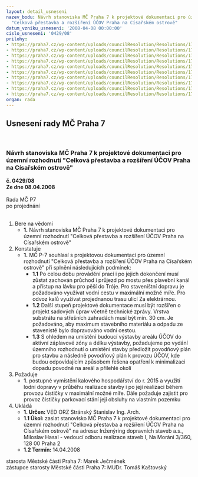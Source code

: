 ```yaml
---
layout: detail_usneseni
nazev_bodu: Návrh stanoviska MČ Praha 7 k projektové dokumentaci pro územní rozhodnutí
  "Celková přestavba a rozšíření ÚČOV Praha na Císařském ostrově"
datum_vzniku_usneseni: '2008-04-08 00:00:00'
cislo_usneseni: '0429/08'
prilohy:
- https://praha7.cz/wp-content/uploads/councilResolution/Resolutions/17344/15-ucov_11.doc
- https://praha7.cz/wp-content/uploads/councilResolution/Resolutions/17344/15-ucov_21.doc
- https://praha7.cz/wp-content/uploads/councilResolution/Resolutions/17344/15-ucov_22.doc
- https://praha7.cz/wp-content/uploads/councilResolution/Resolutions/17344/15-ucov_23.doc
- https://praha7.cz/wp-content/uploads/councilResolution/Resolutions/17344/15-ucov_31.doc
- https://praha7.cz/wp-content/uploads/councilResolution/Resolutions/17344/15-ucov_41.doc
- https://praha7.cz/wp-content/uploads/councilResolution/Resolutions/17344/15-ucov_51.doc
- https://praha7.cz/wp-content/uploads/councilResolution/Resolutions/17344/15-ucov_61.jpg
- https://praha7.cz/wp-content/uploads/councilResolution/Resolutions/17344/15-ucov_71.jpg
- https://praha7.cz/wp-content/uploads/councilResolution/Resolutions/17344/15-31_03_2008_spole%c4%8dn%c3%a1_komise.doc
organ: rada
---
```

<div id="ucUsn_pList" class="usn">
	<span><h2>Usnesení rady MČ Praha 7 </h2>
<br></span><div class="standBody">
<span><h3>Návrh stanoviska MČ Praha 7 k projektové dokumentaci pro územní rozhodnutí "Celková přestavba a rozšíření ÚČOV Praha na Císařském ostrově"</h3></span><div class="center">
		<strong>č. 0429/08</strong><br>
	</div>
<div class="center">
		<strong>Ze dne 08.04.2008</strong><br><br>
	</div>Rada MČ P7<br> po projednání<br><br><ol>
<li>Bere na vědomí<ul><li>
<strong>1.</strong> Návrh stanoviska MČ Praha 7 k projektové dokumentaci pro územní rozhodnutí "Celková přestavba a rozšíření ÚČOV Praha na Císařském ostrově"</li></ul>
</li>
<li>Konstatuje<ul><li>
<strong>1.</strong> MČ P-7 souhlasí s projektovou dokumentací pro územní rozhodnutí "Celková přestavba a rozšíření ÚČOV Praha na Císařském ostrově" při splnění následujících podmínek:<ul>
<li>
<strong>1.1</strong> Po celou dobu provádění prací i po jejich dokončení musí zůstat zachován průchod i průjezd po mostu přes plavební kanál a přístup na lávku pro pěší do Tróje. Pro staveništní dopravu je požadováno využívat vodní cestu v maximální možné míře. Pro odvoz kalů využívat projednanou trasu ulicí Za elektrárnou. </li>
<li>
<strong>1.2</strong> Další stupeň projektové dokumentace musí být rozšířen o projekt sadových úprav včetně technické zprávy. Vrstva substrátu na střešních zahradách musí být min. 30 cm. Je požadováno, aby maximum stavebního materiálu a odpadu ze stavenistě bylo dopravováno vodní cestou. </li>
<li>
<strong>1.3</strong> S ohledem na umístění budoucí výstavby areálu ÚČOV do aktivní záplavové zóny a délku výstavby, požadujeme po vydání územního rozhodnutí o umístění stavby předložit povodňový plán pro stavbu a následně povodňový plán k provozu ÚČOV, kde budou odpovídajícím způsobem řešena opatření k minimalizaci dopadu povodně na areál a přilehlé okolí  </li>
</ul>
</li></ul>
</li>
<li>Požaduje<ul><li>
<strong>1.</strong> postupné vymístění kalového hospodářství do r. 2015 a využití lodní dopravy v průběhu realizace stavby i po její realizaci během provozu čističky v maximální možné míře. Dále požaduje zajistit pro provoz čističky parkovací stání její obsluhy na vlastním pozemku</li></ul>
</li>
<li>Ukládá<ul>
<li>
<strong>1. Určen: </strong>VED ORZ  Stránský  Stanislav Ing. Arch.</li>
<li>
<strong>1.1 Úkol: </strong>zaslat stanovisko MČ Praha 7 k projektové dokumentaci pro územní rozhodnutí "Celková přestavba a rozšíření ÚČOV Praha na Císařském ostrově" na adresu:  Inženýring dopravních staveb a.s., Miloslav Hasal - vedoucí odboru realizace staveb I, Na Moráni 3/360, 128 00 Praha 2</li>
<li>
<strong>1.2 Termín: </strong>14.04.2008</li>
</ul>
</li>
</ol>starosta Městské části Praha 7: Marek Ječmének<br>zástupce starosty Městské části Praha 7: MUDr. Tomáš Kaštovský 
</div>
</div>